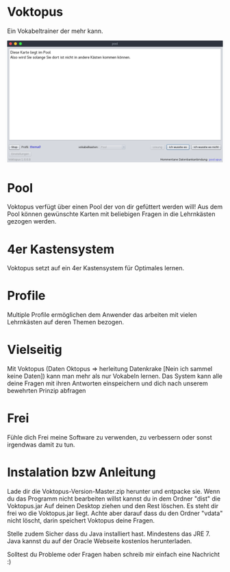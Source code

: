 # Voktopus
Ein Vokabeltrainer der mehr kann. 

![Voktopus](/screen0.png?raw=true "Voktopus")

# Pool
Voktopus verfügt über einen Pool der von dir gefüttert werden will!
Aus dem Pool können gewünschte Karten mit beliebigen Fragen in die Lehrnkästen gezogen werden.

# 4er Kastensystem
Voktopus setzt auf ein 4er Kastensystem für Optimales lernen.

# Profile
Multiple Profile ermöglichen dem Anwender das arbeiten mit vielen Lehrnkästen auf deren Themen bezogen.

# Vielseitig
Mit Voktopus (Daten Oktopus => herleitung Datenkrake [Nein ich sammel keine Daten]) kann man mehr 
als nur Vokabeln lernen. Das System kann alle deine Fragen mit ihren Antworten einspeichern und dich
nach unserem bewehrten Prinzip abfragen

# Frei
Fühle dich Frei meine Software zu verwenden, zu verbessern oder sonst irgendwas damit zu tun.

# Instalation bzw Anleitung
Lade dir die Voktopus-Version-Master.zip herunter und entpacke sie.
Wenn du das Programm nicht bearbeiten willst kannst du in dem Ordner "dist" die Voktopus.jar
Auf deinen Desktop ziehen und den Rest löschen.
Es steht dir frei wo die Voktopus.jar liegt. Achte aber darauf dass du den Ordner "vdata" nicht löscht, darin
speichert Voktopus deine Fragen.

Stelle zudem Sicher dass du Java installiert hast. Mindestens das JRE 7.
Java kannst du auf der Oracle Webseite kostenlos herunterladen.

Solltest du Probleme oder Fragen haben schreib mir einfach eine Nachricht :)
